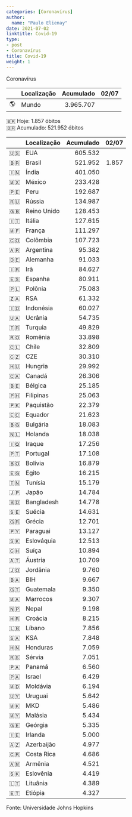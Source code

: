 ```yaml
---
categories: [Coronavírus]
author:
  name: "Paulo Elienay"
date: 2021-07-02
linktitle: Covid-19
type:
- post
- Coronavírus
title: Covid-19
weight: 1
---
```


Coronavírus

|       | Localização | Acumulado | 02/07 |
| :---: | :---        | ---:      | ---:  |
| 🌎    | Mundo       | 3.965.707 |  | 

🇧🇷 Hoje: 1.857 óbitos  
🇧🇷 Acumulado: 521.952 óbitos

|       | Localização | Acumulado | 02/07 |
| :---: | :---        | ---:      | ---:  |
| 🇺🇸    | EUA         | 605.532   |  |
| 🇧🇷    | Brasil      | 521.952   | 1.857 |
| 🇮🇳    | Índia       | 401.050   |  |
| 🇲🇽    | México      | 233.428   |  |
| 🇵🇪    | Peru        | 192.687   |  |
| 🇷🇺    | Rússia      | 134.987   |  |
| 🇬🇧    | Reino Unido | 128.453   |  |
| 🇮🇹    | Itália      | 127.615   |  |
| 🇲🇫    | França      | 111.297   |  |
| 🇨🇴    | Colômbia    | 107.723   |  |
| 🇦🇷    | Argentina   | 95.382    |  |
| 🇩🇪    | Alemanha    | 91.033    |  |
| 🇮🇷    | Irã         | 84.627    |  |
| 🇪🇸    | Espanha     | 80.911    |  |
| 🇵🇱    | Polônia     | 75.083    |  |
| 🇿🇦    | RSA         | 61.332    |  |
| 🇮🇩    | Indonésia   | 60.027    |  |
| 🇺🇦    | Ucrânia     | 54.735    |  |
| 🇹🇷    | Turquia     | 49.829    |  |
| 🇷🇴    | Romênia     | 33.898    |  |
| 🇨🇱    | Chile       | 32.809    |  |
| 🇨🇿    | CZE         | 30.310    |  |
| 🇭🇺    | Hungria     | 29.992    |  |
| 🇨🇦    | Canadá      | 26.306    |  |
| 🇧🇪    | Bélgica     | 25.185    |  |
| 🇵🇭    | Filipinas   | 25.063    |  |
| 🇵🇰    | Paquistão   | 22.379    |  |
| 🇪🇨    | Equador     | 21.623    |  |
| 🇧🇬    | Bulgária    | 18.083    |  |
| 🇳🇱    | Holanda     | 18.038    |  |
| 🇮🇶    | Iraque      | 17.256    |  |
| 🇵🇹    | Portugal    | 17.108    |  |
| 🇧🇴    | Bolívia     | 16.879    |  |
| 🇪🇬    | Egito       | 16.215    |  |
| 🇹🇳    | Tunísia     | 15.179    |  |
| 🇯🇵    | Japão       | 14.784    |  |
| 🇧🇩    | Bangladesh  | 14.778    |  |
| 🇸🇪    | Suécia      | 14.631    |  |
| 🇬🇷    | Grécia      | 12.701    |  |
| 🇵🇾    | Paraguai    | 13.127    |  |
| 🇸🇰    | Eslováquia  | 12.513    |  |
| 🇨🇭    | Suíça       | 10.894    |  |
| 🇦🇹    | Áustria     | 10.709    |  |
| 🇯🇴    | Jordânia    | 9.760     |  |
| 🇧🇦    | BIH         | 9.667     |  |
| 🇬🇹    | Guatemala   | 9.350     |  |
| 🇲🇦    | Marrocos    | 9.307     |  |
| 🇳🇵    | Nepal       | 9.198     |  |
| 🇭🇷    | Croácia     | 8.215     |  |
| 🇱🇧    | Líbano      | 7.856     |  |
| 🇸🇦    | KSA         | 7.848     |  |
| 🇭🇳    | Honduras    | 7.059     |  |
| 🇷🇸    | Sérvia      | 7.051     |  |
| 🇵🇦    | Panamá      | 6.560     |  |
| 🇵🇦    | Israel      | 6.429     |  |
| 🇲🇩    | Moldávia    | 6.194     |  |
| 🇺🇾    | Uruguai     | 5.642     |  |
| 🇲🇰    | MKD         | 5.486     |  |
| 🇲🇾    | Malásia     | 5.434     |  |
| 🇬🇪    | Geórgia     | 5.335     |  |
| 🇮🇪    | Irlanda     | 5.000     |  |
| 🇦🇿    | Azerbaijão  | 4.977     |  |
| 🇨🇷    | Costa Rica  | 4.686     |  |
| 🇦🇲    | Armênia     | 4.521     |  |
| 🇸🇰    | Eslovênia   | 4.419     |  |
| 🇱🇹    | Lituânia    | 4.389     |  |
| 🇪🇹    | Etiópia     | 4.327     |  |

Fonte: Universidade Johns Hopkins
